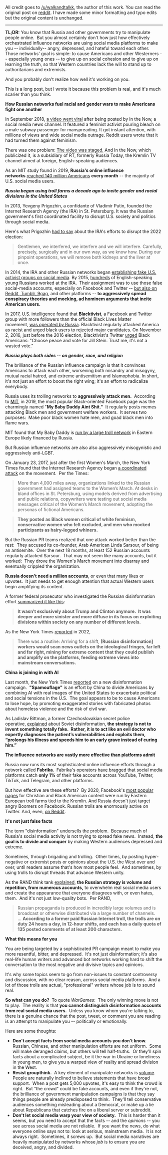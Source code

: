 All credit goes to [/u/walkandtalkk](https://reddit.com/user/walkandtalkk), the author of this work. You can read the original post on [reddit](https://reddit.com/r/self/comments/1gouvit/youre_being_targeted_by_disinformation_networks/). I have made some minor formatting and typo edits but the original content is unchanged.

---

**TL;DR:** You know that Russia and other governments try to manipulate people online.  But you almost certainly don't how just how effectively orchestrated influence networks are using social media platforms to make you -- individually-- angry, depressed, and hateful toward each other. Those networks' goal is simple: to cause Americans and other Westerners -- especially young ones -- to give up on social cohesion and to give up on learning the truth, so that Western countries lack the will to stand up to authoritarians and extremists.

And you probably don't realize how well it's working on you.

This is a long post, but I wrote it because this problem is real, and it's much scarier than you think.

**How Russian networks fuel racial and gender wars to make Americans fight one another**

In September 2018, [a video went viral](https://www.cbc.ca/radio/asithappens/as-it-happens-tuesday-edition-1.4855614/viral-video-of-feminist-pouring-bleach-on-manspreaders-debunked-as-russian-propaganda-1.4855973) after being posted by In the Now, a social media news channel. It featured a feminist activist pouring bleach on a male subway passenger for manspreading. It got instant attention, with millions of views and wide social media outrage. Reddit users wrote that it had turned them against feminism.

There was one problem: [The video was staged.](https://euvsdisinfo.eu/viral-manspreading-video-is-staged-kremlin-propaganda/) And In the Now, which publicized it, is a subsidiary of RT, formerly Russia Today, the Kremlin TV channel aimed at foreign, English-speaking audiences.

As an MIT study found in 2019, **Russia's online influence networks** [reached 140 million Americans](https://www.technologyreview.com/2021/09/16/1035851/facebook-troll-farms-report-us-2020-election/) **every month** \-- the majority of U.S. social media users. 

***Russia began using troll farms a decade ago to incite gender and racial divisions in the United States*** 

In 2013, Yevgeny Prigozhin, a confidante of Vladimir Putin, founded the Internet Research Agency (the IRA) in St. Petersburg. It was the Russian government's first coordinated facility to disrupt U.S. society and politics through social media.

Here's what Prigozhin [had to say](https://www.cnn.com/2023/02/14/europe/russia-yevgeny-prigozhin-internet-research-agency-intl/index.html) about the IRA's efforts to disrupt the 2022 election:

>Gentlemen, we interfered, we interfere and we will interfere. Carefully, precisely, surgically and in our own way, as we know how. During our pinpoint operations, we will remove both kidneys and the liver at once.

In 2014, the IRA and other Russian networks began [establishing fake U.S. activist groups on social media](https://www.cnn.com/2023/02/14/europe/russia-yevgeny-prigozhin-internet-research-agency-intl/index.html). By 2015, [hundreds](https://www.rferl.org/a/russia-whistle-blowing-troll-gets-her-day-in-court/27047858.html) of English-speaking young Russians worked at the IRA.  Their assignment was to use those false social-media accounts, especially on Facebook and Twitter -- [but also on Reddit, Tumblr, 9gag](https://www.bbc.com/news/technology-43255285), and other platforms -- **to aggressively spread conspiracy theories and mocking, ad hominem arguments** **that incite American users.**

In 2017, U.S. intelligence found that **Blacktivist**, a Facebook and Twitter group with more followers than the official Black Lives Matter movement, [was operated by Russia](https://money.cnn.com/2017/09/28/media/blacktivist-russia-facebook-twitter/index.html). Blacktivist regularly attacked America as racist and urged black users to rejected major candidates. On November 2, 2016, just before the 2016 election, Blacktivist's Twitter [urged](https://money.cnn.com/2017/09/28/media/blacktivist-russia-facebook-twitter/index.html) Black Americans: "Choose peace and vote for Jill Stein. Trust me, it's not a wasted vote."

***Russia plays both sides -- on gender, race, and religion***

The brilliance of the Russian influence campaign is that it convinces Americans to attack each other, worsening both misandry and misogyny, mutual racial hatred, and extreme antisemitism and Islamophobia. In short, it's not just an effort to boost the right wing; it's an effort to radicalize everybody.

Russia uses its trolling networks to **aggressively attack men.**  According to [MIT](https://www.technologyreview.com/2021/09/16/1035851/facebook-troll-farms-report-us-2020-election/), in 2019, the most popular Black-oriented Facebook page was the charmingly named "**My Baby Daddy Aint Shit."**  It regularly posts memes attacking Black men and government welfare workers.  It serves two purposes:  Make poor black women hate men, and goad black men into flame wars.  

MIT found that My Baby Daddy is [run by a large troll network](https://www.technologyreview.com/2021/09/16/1035851/facebook-troll-farms-report-us-2020-election/) in Eastern Europe likely financed by Russia.

But Russian influence networks are also also aggressively misogynistic and aggressively anti-LGBT.  

On January 23, 2017, just after the first Women's March, the New York Times found that the Internet Research Agency began [a coordinated attack](https://www.nytimes.com/2022/09/18/us/womens-march-russia-trump.html) on the movement.  Per the Times:

>More than 4,000 miles away, organizations linked to the Russian government had assigned teams to the Women’s March. At desks in bland offices in St. Petersburg, using models derived from advertising and public relations, copywriters were testing out social media messages critical of the Women’s March movement, adopting the personas of fictional Americans.

>**They posted as Black women critical of white feminism, conservative women who felt excluded, and men who mocked participants as hairy-legged whiners.**

But the Russian PR teams realized that one attack worked better than the rest:  They accused its co-founder, Arab American Linda Sarsour, of being an antisemite.  Over the next 18 months, at least 152 Russian accounts regularly attacked Sarsour.  That may not seem like many accounts, but it worked:  They drove the Women's March movement into disarray and eventually crippled the organization. 

**Russia doesn't need a million accounts**, or even that many likes or upvotes.  It just needs to get enough attention that actual Western users begin amplifying its content.   

A former federal prosecutor who investigated the Russian disinformation effort [summarized it like this](https://www.nytimes.com/2022/09/18/us/womens-march-russia-trump.html):

>**It wasn’t exclusively about Trump and Clinton anymore.  It was deeper and more sinister and more diffuse in its focus on exploiting divisions within society on any number of different levels.**

As the New York Times [reported](https://www.nytimes.com/2022/09/18/us/womens-march-russia-trump.html) in 2022, 

>There was a routine: Arriving for a shift, **\[Russian disinformation\] workers would scan news outlets on the ideological fringes, far left and far right, mining for extreme content that they could publish and amplify on the platforms, feeding extreme views into mainstream conversations.**

**China is joining in with AI**

Last month, the New York Times [reported](https://www.nytimes.com/2024/02/15/business/media/chinese-influence-campaign-division-elections.html) on a new disinformation campaign.  **"Spamouflage"** is an effort by China to divide Americans by combining AI with real images of the United States to exacerbate political and social tensions in the U.S.  The goal appears to be to cause Americans to lose hope, by promoting exaggerated stories with fabricated photos about homeless violence and the risk of civil war.

As Ladislav Bittman, a former Czechoslovakian secret police operative, [explained](https://www.nytimes.com/2022/09/18/us/womens-march-russia-trump.html) about Soviet disinformation, **the strategy is not to invent something totally fake.  Rather, it is to act like an evil doctor who expertly diagnoses the patient’s vulnerabilities and exploits them, “prolongs his illness and speeds him to an early grave instead of curing him.”**

**The influence networks are vastly more effective than platforms admit**

Russia now runs its most sophisticated online influence efforts through a network called **Fabrika**.  Fabrika's operators [have bragged](https://www.washingtonpost.com/technology/2023/04/16/russia-disinformation-discord-leaked-documents/) that social media platforms catch **only 1%** of their fake accounts across YouTube, Twitter, TikTok, and Telegram, and other platforms.

But how effective are these efforts?  By 2020, Facebook's [most popular pages](https://www.technologyreview.com/2021/09/16/1035851/facebook-troll-farms-report-us-2020-election/) for Christian and Black American content were run by Eastern European troll farms tied to the Kremlin. And Russia doesn't just target angry Boomers on Facebook. Russian trolls are enormously active on Twitter. And, even, [on Reddit](https://www.thedailybeast.com/russians-used-reddit-and-tumblr-to-troll-the-2016-election).

**It's not just false facts**

The term "disinformation" undersells the problem.  Because much of Russia's social media activity is not trying to spread fake news.  Instead, **the goal is to divide and conquer** by making Western audiences depressed and extreme. 

Sometimes, through brigading and trolling.  Other times, by posting hyper-negative or extremist posts or opinions about the U.S. the West over and over, until readers assume that's how most people feel.  And sometimes, by using trolls to disrupt threads that advance Western unity.  

As the RAND think tank [explained](https://www.rand.org/pubs/perspectives/PE198.html), **the Russian strategy is volume and repetition, from numerous accounts,** to overwhelm real social media users and create the appearance that everyone disagrees with, or even hates, them.  And it's not just low-quality bots.  Per RAND,

>Russian propaganda is produced in incredibly large volumes and is broadcast or otherwise distributed via a large number of channels. ... **According to a former paid Russian Internet troll, the trolls are on duty 24 hours a day, in 12-hour shifts, and each has a daily quota of 135 posted comments of at least 200 characters.**

**What this means for you**

You are being targeted by a sophisticated PR campaign meant to make you more resentful, bitter, and depressed.  It's not just disinformation; it's also real-life human writers and advanced bot networks working hard to shift the conversation to the most negative and divisive topics and opinions. 

It's why some topics seem to go from non-issues to constant controversy and discussion, with no clear reason, across social media platforms.  And a lot of those trolls are actual, "professional" writers whose job is to sound real. 

**So what can you do?**  To quote *WarGames*:  The only winning move is not to play.  The reality is that **you cannot distinguish disinformation accounts from real social media users.**  Unless you know whom you're talking to, there is a genuine chance that the post, tweet, or comment you are reading is an attempt to manipulate you -- politically or emotionally.

Here are some thoughts:

* **Don't accept facts from social media accounts you don't know.**  Russian, Chinese, and other manipulation efforts are not uniform.  Some will make deranged claims, but others will tell half-truths.  Or they'll spin facts about a complicated subject, be it the war in Ukraine or loneliness in young men, to give you a warped view of reality and spread division in the West.  
* **Resist groupthink.**  A key element of manipulate networks is [volume](https://www.technologyreview.com/2021/09/16/1035851/facebook-troll-farms-report-us-2020-election/).  People are naturally inclined to believe statements that have broad support.  When a post gets 5,000 upvotes, it's easy to think the crowd is right.  But "the crowd" could be fake accounts, and even if they're not, the brilliance of government manipulation campaigns is that they say things people are already predisposed to think.  They'll tell conservative audiences something misleading about a Democrat, or make up a lie about Republicans that catches fire on a liberal server or subreddit.
* **Don't let social media warp your view of society.**  This is harder than it seems, but you need to accept that the facts -- and the *opinions* \-- you see across social media are not reliable.  If you want the news, do what everyone online says not to: look at serious, mainstream media.  It is not always right.  Sometimes, it screws up.  But social media narratives are heavily manipulated by networks whose *job* is to ensure you are deceived, angry, and divided.
